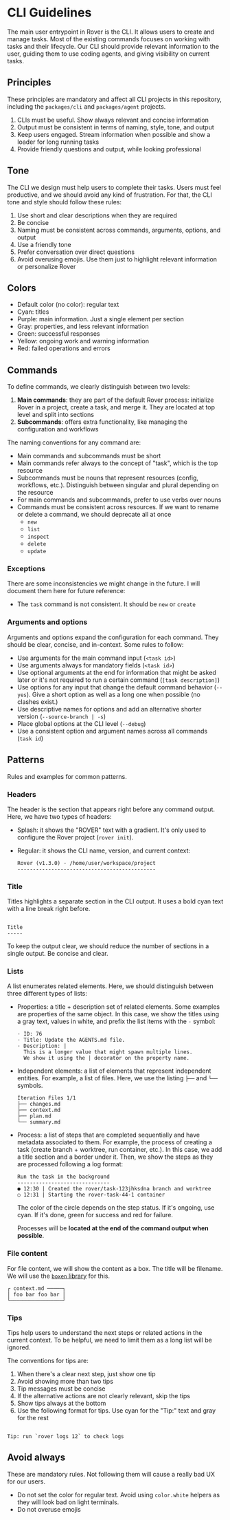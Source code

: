 # CLI Guidelines

The main user entrypoint in Rover is the CLI. It allows users to create and manage tasks. Most of the existing commands focuses on working with tasks and their lifecycle. Our CLI should provide relevant information to the user, guiding them to use coding agents, and giving visibility on current tasks.

## Principles

These principles are mandatory and affect all CLI projects in this repository, including the `packages/cli` and `packages/agent` projects.

1. CLIs must be useful. Show always relevant and concise information
2. Output must be consistent in terms of naming, style, tone, and output
3. Keep users engaged. Stream information when possible and show a loader for long running tasks
4. Provide friendly questions and output, while looking professional

## Tone

The CLI we design must help users to complete their tasks. Users must feel productive, and we should avoid any kind of frustration. For that, the CLI tone and style should follow these rules:

1. Use short and clear descriptions when they are required
2. Be concise
3. Naming must be consistent across commands, arguments, options, and output
4. Use a friendly tone
5. Prefer conversation over direct questions
6. Avoid overusing emojis. Use them just to highlight relevant information or personalize Rover

## Colors

- Default color (no color): regular text
- Cyan: titles
- Purple: main information. Just a single element per section
- Gray: properties, and less relevant information
- Green: successful responses
- Yellow: ongoing work and warning information
- Red: failed operations and errors

## Commands

To define commands, we clearly distinguish between two levels:

1. **Main commands**: they are part of the default Rover process: initialize Rover in a project, create a task, and merge it. They are located at top level and split into sections
2. **Subcommands**: offers extra functionality, like managing the configuration and workflows

The naming conventions for any command are:

- Main commands and subcommands must be short
- Main commands refer always to the concept of "task", which is the top resource
- Subcommands must be nouns that represent resources (config, workflows, etc.). Distinguish between singular and plural depending on the resource
- For main commands and subcommands, prefer to use verbs over nouns
- Commands must be consistent across resources. If we want to rename or delete a command, we should deprecate all at once
  - `new`
  - `list`
  - `inspect`
  - `delete`
  - `update`

### Exceptions

There are some inconsistencies we might change in the future. I will document them here for future reference:

- The `task` command is not consistent. It should be `new` or `create`

### Arguments and options

Arguments and options expand the configuration for each command. They should be clear, concise, and in-context. Some rules to follow:

- Use arguments for the main command input (`<task id>`)
- Use arguments always for mandatory fields (`<task id>`)
- Use optional arguments at the end for information that might be asked later or it's not required to run a certain command (`[task description]`)
- Use options for any input that change the default command behavior (`--yes`). Give a short option as well as a long one when possible (no clashes exist.)
- Use descriptive names for options and add an alternative shorter version (`--source-branch | -s`)
- Place global options at the CLI level (`--debug`)
- Use a consistent option and argument names across all commands (`task id`)

## Patterns

Rules and examples for common patterns.

### Headers

The header is the section that appears right before any command output. Here, we have two types of headers:

- Splash: it shows the "ROVER" text with a gradient. It's only used to configure the Rover project (`rover init`).
- Regular: it shows the CLI name, version, and current context:

  ```
  Rover (v1.3.0) · /home/user/workspace/project
  ---------------------------------------------
  ```

### Title

Titles highlights a separate section in the CLI output. It uses a bold cyan text with a line break right before.

```

Title
-----
```

To keep the output clear, we should reduce the number of sections in a single output. Be concise and clear.

### Lists

A list enumerates related elements. Here, we should distinguish between three different types of lists:

- Properties: a title + description set of related elements. Some examples are properties of the same object. In this case, we show the titles using a gray text, values in white, and prefix the list items with the `·` symbol:

  ```
  · ID: 76
  · Title: Update the AGENTS.md file.
  · Description: |
    This is a longer value that might spawn multiple lines.
    We show it using the | decorator on the property name.
  ```

- Independent elements: a list of elements that represent independent entities. For example, a list of files. Here, we use the listing `├──` and `└──` symbols.

  ```
  Iteration Files 1/1
  ├── changes.md
  ├── context.md
  ├── plan.md
  └── summary.md
  ```

- Process: a list of steps that are completed sequentially and have metadata associated to them. For example, the process of creating a task (create branch + worktree, run container, etc.). In this case, we add a title section and a border under it. Then, we show the steps as they are processed following a log format:

  ```
  Run the task in the background
  ------------------------------
  ● 12:30 | Created the rover/task-123jhksdna branch and worktree
  ○ 12:31 | Starting the rover-task-44-1 container
  ```

  The color of the circle depends on the step status. If it's ongoing, use cyan. If it's done, green for success and red for failure.

  Processes will be **located at the end of the command output when possible**.

### File content

For file content, we will show the content as a box. The title will be filename. We will use the [`boxen` library](https://github.com/sindresorhus/boxen) for this.

```
┌ context.md ─────┐
│ foo bar foo bar │
└─────────────────┘
```

### Tips

Tips help users to understand the next steps or related actions in the current context. To be helpful, we need to limit them as a long list will be ignored.

The conventions for tips are:

1. When there's a clear next step, just show one tip
2. Avoid showing more than two tips
3. Tip messages must be concise
4. If the alternative actions are not clearly relevant, skip the tips
5. Show tips always at the bottom
6. Use the following format for tips. Use cyan for the "Tip:" text and gray for the rest

```

Tip: run `rover logs 12` to check logs
```

## Avoid always

These are mandatory rules. Not following them will cause a really bad UX for our users.

- Do not set the color for regular text. Avoid using `color.white` helpers as they will look bad on light terminals.
- Do not overuse emojis
